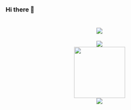 ### Hi there 👋
<h1 align="center">
  <a href="https://lishuo3331.github.io/">
    <img src="https://readme-typing-svg.herokuapp.com/?lines=console.log(%22Hello%2C%20World!%22);想得太多，做得太少!&center=true&size=27">
  </a>
</h1>
<!-- **lishuo3331/lishuo3331** is a ✨ _special_ ✨ repository because its `README.md` (this file) appears on your GitHub profile. -->

<!-- Here are some ideas to get you started: -->

<!-- - 🔭 I’m currently working on ...
- 🌱 I’m currently learning ...
- 👯 I’m looking to collaborate on ...
- 🤔 I’m looking for help with ...
- 💬 Ask me about ...
- 📫 How to reach me: ...
- 😄 Pronouns: ...
- ⚡ Fun fact: ... -->

<div align="center">
    <img  src="https://github-readme-stats-git-masterrstaa-rickstaa.vercel.app/api/top-langs/?username=lishuo3331&hide_title=true&hide_border=true&layout=compact&langs_count=6&text_color=000&icon_color=fff&bg_color=0,52fa5a,4dfcff,c64dff&theme=graywhite" />
</div>

<div align="center">
    <img height="137px" src="https://github-readme-stats-git-masterrstaa-rickstaa.vercel.app/api?username=lishuo3331&hide_title=true&hide_border=true&show_icons=trueline_height=21&text_color=000&icon_color=000&bg_color=0,ea6161,ffc64d,fffc4d,52fa5a&theme=graywhite" />
</div>
<div align="center">
    <img  src="https://github-readme-streak-stats.herokuapp.com/?user=lishuo3331&theme=dark&hide_border=true" />
</div>
